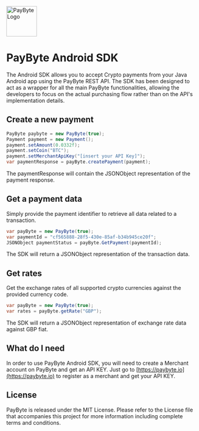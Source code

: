 <p>
  <img src="https://paybyte.io/Content/images/paybyte_logo_2.png" height="80" title="PayByte Logo">
</p>

# PayByte Android SDK

The Android SDK allows you to accept Crypto payments from your Java Android app using the PayByte REST API.
The SDK has been designed to act as a wrapper for all the main PayByte functionalities, 
allowing the developers to focus on the actual purchasing flow rather than on the API's implementation details.

## Create a new payment

```csharp
PayByte paybyte = new PayByte(true);
Payment payment = new Payment();
payment.setAmount(0.0332f);
payment.setCoin("BTC");
payment.setMerchantApiKey("[insert your API Key]");
var paymentResponse = payByte.createPayment(payment);
```

The paymentResponse will contain the JSONObject representation of the payment response. 

## Get a payment data

Simply provide the payment identifier to retrieve all data related to a transaction.

```csharp
var payByte = new PayByte(true);
var paymentId = "cf565888-28f5-430e-85af-b34b945ce20f";
JSONObject paymentStatus = payByte.GetPayment(paymentId);
```

The SDK will return a JSONObject representation of the transaction data.

## Get rates

Get the exchange rates of all supported crypto currencies against the provided currency code.

```csharp
var payByte = new PayByte(true); 
var rates = payByte.getRate("GBP");
```

The SDK will return a JSONObject representation of exchange rate data against GBP fiat.

## What do I need
In order to use PayByte Android SDK, you will need to create a Merchant account on PayByte and get an API KEY.
Just go to [https://paybyte.io](https://paybyte.io) to register as a merchant and get your API KEY.

## License
PayByte is released under the MIT License. Please refer to the License file that accompanies this project for more information including complete terms and conditions.
